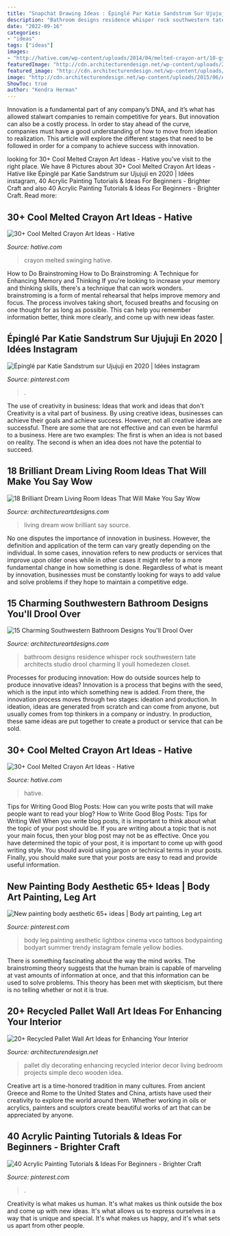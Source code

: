 ```yaml
---
title: "Snapchat Drawing Ideas : Épinglé Par Katie Sandstrum Sur Ujujuji En 2020"
description: "Bathroom designs residence whisper rock southwestern tate architects studio drool charming ll youll homedezen closet"
date: "2022-09-16"
categories:
- "ideas"
tags: ["ideas"]
images:
- "http://hative.com/wp-content/uploads/2014/04/melted-crayon-art/10-gymnastics.jpg"
featuredImage: "http://cdn.architecturendesign.net/wp-content/uploads/2015/06/AD-Pallet-Wall-Art-9.jpg"
featured_image: "http://cdn.architecturendesign.net/wp-content/uploads/2015/06/AD-Pallet-Wall-Art-9.jpg"
image: "http://cdn.architecturendesign.net/wp-content/uploads/2015/06/AD-Pallet-Wall-Art-9.jpg"
ShowToc: true
author: "Kendra Herman"
---
```



Innovation is a fundamental part of any company’s DNA, and it’s what has allowed stalwart companies to remain competitive for years. But innovation can also be a costly process. In order to stay ahead of the curve, companies must have a good understanding of how to move from ideation to realization. This article will explore the different stages that need to be followed in order for a company to achieve success with innovation.

	

		
looking for 30+ Cool Melted Crayon Art Ideas - Hative you've visit to the right place. We have 8 Pictures about 30+ Cool Melted Crayon Art Ideas - Hative like Épinglé par Katie Sandstrum sur Ujujuji en 2020 | Idées instagram, 40 Acrylic Painting Tutorials &amp; Ideas For Beginners - Brighter Craft and also 40 Acrylic Painting Tutorials &amp; Ideas For Beginners - Brighter Craft. Read more:
		
    
## 30+ Cool Melted Crayon Art Ideas - Hative

<img loading=lazy src="http://hative.com/wp-content/uploads/2014/04/melted-crayon-art/16-girl-swinging.jpg" onerror="this.onerror=null;this.src='https://tse1.mm.bing.net/th?id=OIP.mtToqc8gxJVeDjf_11pDoAHaJ4&amp;pid=15.1';" alt="30+ Cool Melted Crayon Art Ideas - Hative">

_Source: hative.com_

>crayon melted swinging hative. 

	

How to Do Brainstroming
How to Do Brainstroming: A Technique for Enhancing Memory and Thinking
If you're looking to increase your memory and thinking skills, there's a technique that can work wonders. brainstroming is a form of mental rehearsal that helps improve memory and focus. The process involves taking short, focused breaths and focusing on one thought for as long as possible. This can help you remember information better, think more clearly, and come up with new ideas faster.

    
## Épinglé Par Katie Sandstrum Sur Ujujuji En 2020 | Idées Instagram

<img loading=lazy src="https://i.pinimg.com/736x/7d/ba/23/7dba2329dcb09a737a9a9101cd0b6b0c.jpg" onerror="this.onerror=null;this.src='https://tse2.mm.bing.net/th?id=OIP.TUQr2f5nUy7t0RMpezg4iAHaNK&amp;pid=15.1';" alt="Épinglé par Katie Sandstrum sur Ujujuji en 2020 | Idées instagram">

_Source: pinterest.com_

>. 

	

The use of creativity in business: Ideas that work and ideas that don't
Creativity is a vital part of business. By using creative ideas, businesses can achieve their goals and achieve success. However, not all creative ideas are successful. There are some that are not effective and can even be harmful to a business. Here are two examples: The first is when an idea is not based on reality. The second is when an idea does not have the potential to succeed.

    
## 18 Brilliant Dream Living Room Ideas That Will Make You Say Wow

<img loading=lazy src="https://www.architectureartdesigns.com/wp-content/uploads/2015/02/174-630x388.jpg" onerror="this.onerror=null;this.src='https://tse1.mm.bing.net/th?id=OIP.6rAmfMqAYd8RtLH4hnsKAQHaEj&amp;pid=15.1';" alt="18 Brilliant Dream Living Room Ideas That Will Make You Say Wow">

_Source: architectureartdesigns.com_

>living dream wow brilliant say source. 

	

No one disputes the importance of innovation in business. However, the definition and application of the term can vary greatly depending on the individual. In some cases, innovation refers to new products or services that improve upon older ones while in other cases it might refer to a more fundamental change in how something is done. Regardless of what is meant by innovation, businesses must be constantly looking for ways to add value and solve problems if they hope to maintain a competitive edge.

    
## 15 Charming Southwestern Bathroom Designs You&#039;ll Drool Over

<img loading=lazy src="http://www.architectureartdesigns.com/wp-content/uploads/2019/05/15-Charming-Southwestern-Bathroom-Designs-Youll-Drool-Over-9.jpg" onerror="this.onerror=null;this.src='https://tse3.mm.bing.net/th?id=OIP.yNVo2B9cDq6fnoYRGLEoPQHaLJ&amp;pid=15.1';" alt="15 Charming Southwestern Bathroom Designs You&#039;ll Drool Over">

_Source: architectureartdesigns.com_

>bathroom designs residence whisper rock southwestern tate architects studio drool charming ll youll homedezen closet. 

	

Processes for producing innovation: How do outside sources help to produce innovative ideas?
Innovation is a process that begins with the seed, which is the input into which something new is added. From there, the innovation process moves through two stages: ideation and production. In ideation, ideas are generated from scratch and can come from anyone, but usually comes from top thinkers in a company or industry. In production, these same ideas are put together to create a product or service that can be sold.

    
## 30+ Cool Melted Crayon Art Ideas - Hative

<img loading=lazy src="http://hative.com/wp-content/uploads/2014/04/melted-crayon-art/10-gymnastics.jpg" onerror="this.onerror=null;this.src='https://tse1.mm.bing.net/th?id=OIP.znXxIh5UvBw51Ktxt235XgHaJ4&amp;pid=15.1';" alt="30+ Cool Melted Crayon Art Ideas - Hative">

_Source: hative.com_

>hative. 

	

Tips for Writing Good Blog Posts: How can you write posts that will make people want to read your blog?
How to Write Good Blog Posts: Tips for Writing Well
When you write blog posts, it is important to think about what the topic of your post should be.  If you are writing about a topic that is not your main focus, then your blog post may not be as effective.  Once you have determined the topic of your post, it is important to come up with good writing style.  You should avoid using jargon or technical terms in your posts.  Finally, you should make sure that your posts are easy to read and provide useful information.

    
## New Painting Body Aesthetic 65+ Ideas | Body Art Painting, Leg Art

<img loading=lazy src="https://i.pinimg.com/736x/9f/1c/2d/9f1c2d0950de690b0df8774511abca32.jpg" onerror="this.onerror=null;this.src='https://tse3.mm.bing.net/th?id=OIP.ECxnhdsajt7F_R_4Hu4PGAAAAA&amp;pid=15.1';" alt="New painting body aesthetic 65+ ideas | Body art painting, Leg art">

_Source: pinterest.com_

>body leg painting aesthetic lightbox cinema vsco tattoos bodypainting bodyart summer trendy instagram female yellow bodies. 

	

There is something fascinating about the way the mind works. The brainstroming theory suggests that the human brain is capable of marveling at vast amounts of information at once, and that this information can be used to solve problems. This theory has been met with skepticism, but there is no telling whether or not it is true.

    
## 20+ Recycled Pallet Wall Art Ideas For Enhancing Your Interior

<img loading=lazy src="http://cdn.architecturendesign.net/wp-content/uploads/2015/06/AD-Pallet-Wall-Art-9.jpg" onerror="this.onerror=null;this.src='https://tse4.mm.bing.net/th?id=OIP.xZGMJb9Zy_pKMOJAJpu9VgHaLH&amp;pid=15.1';" alt="20+ Recycled Pallet Wall Art Ideas for Enhancing Your Interior">

_Source: architecturendesign.net_

>pallet diy decorating enhancing recycled interior decor living bedroom projects simple deco wooden idea. 

	

Creative art is a time-honored tradition in many cultures. From ancient Greece and Rome to the United States and China, artists have used their creativity to explore the world around them. Whether working in oils or acrylics, painters and sculptors create beautiful works of art that can be appreciated by anyone.

    
## 40 Acrylic Painting Tutorials &amp; Ideas For Beginners - Brighter Craft

<img loading=lazy src="https://i.pinimg.com/736x/76/b2/00/76b2007e6eddf1f0aacc2ba2e33bc4b1.jpg" onerror="this.onerror=null;this.src='https://tse1.mm.bing.net/th?id=OIP.ssX5Q6pHrR_8Wh2akYhbwgHaJ3&amp;pid=15.1';" alt="40 Acrylic Painting Tutorials &amp; Ideas For Beginners - Brighter Craft">

_Source: pinterest.com_

>. 

	

Creativity is what makes us human. It's what makes us think outside the box and come up with new ideas. It's what allows us to express ourselves in a way that is unique and special. It's what makes us happy, and it's what sets us apart from other people.

